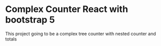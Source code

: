 # Complex Counter React with bootstrap 5

This project going to be a complex tree counter with nested counter and totals

